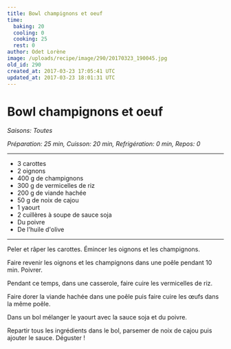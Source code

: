 ```yaml
---
title: Bowl champignons et oeuf
time:
  baking: 20
  cooling: 0
  cooking: 25
  rest: 0
author: Odet Lorène
image: /uploads/recipe/image/290/20170323_190045.jpg
old_id: 290
created_at: 2017-03-23 17:05:41 UTC
updated_at: 2017-03-23 18:01:31 UTC
---
```


# Bowl champignons et oeuf

_Saisons: Toutes_

_Préparation: 25 min, Cuisson: 20 min, Refrigération: 0 min, Repos: 0_

---

- 3 carottes
- 2 oignons
- 400 g de champignons
- 300 g de vermicelles de riz
- 200 g de viande hachée
- 50 g de noix de cajou
- 1 yaourt
- 2 cuillères à soupe de sauce soja
- Du poivre
- De l'huile d'olive

---

Peler et râper les carottes. Émincer les oignons et les champignons.

Faire revenir les oignons et les champignons dans une poêle pendant 10 min. Poivrer.

Pendant ce temps, dans une casserole, faire cuire les vermicelles de riz.

Faire dorer la viande hachée dans une poêle puis faire cuire les œufs dans la même poêle.

Dans un bol mélanger le yaourt avec la sauce soja et du poivre.

Repartir tous les ingrédients dans le bol, parsemer de noix de cajou puis ajouter le sauce. Déguster !
